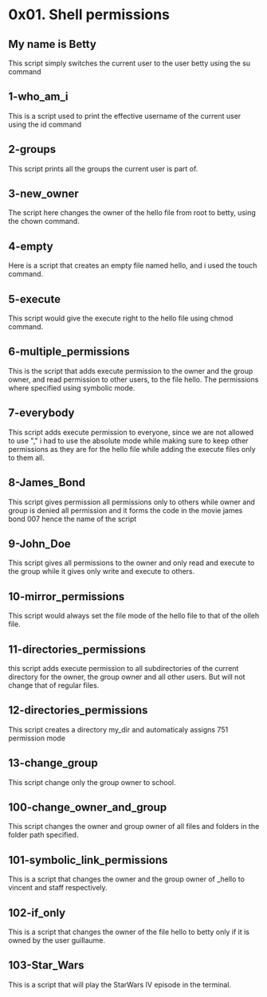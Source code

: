 # 0x01. Shell permissions
## My name is Betty
This script simply switches the current user to the user betty using the su command

## 1-who_am_i
This is a script used to print the effective username of the current user using the id command

## 2-groups
This script prints all the groups the current user is part of.

## 3-new_owner
The script here changes the owner of the hello file from root to betty, using the chown command.

## 4-empty
Here is a script that creates an empty file named hello, and i used the touch command.

## 5-execute
This script would give the execute right to the hello file using chmod command.

## 6-multiple_permissions
 This is the script that adds execute permission to the owner and the group owner, and read permission to other users, to the file hello. The permissions where specified using symbolic mode.

## 7-everybody
This script adds execute permission to everyone, since we are not allowed to use "," i had to use the absolute mode while making sure to keep other permissions as they are for the hello file while adding the execute files only to them all.

## 8-James_Bond
This script gives permission all permissions only to others while owner and group is denied all permission and it forms the code in the movie james bond 007 hence the name of the script

## 9-John_Doe
This script gives all permissions to the owner and only read and execute to the group while it gives only write and execute to others.

## 10-mirror_permissions
This script would always set the file mode of the hello file to that of the olleh file.

## 11-directories_permissions
this script adds execute permission to all subdirectories of the current directory for the owner, the group owner and all other users. But will not change that of regular files.

## 12-directories_permissions
This script creates a directory my_dir and automaticaly assigns 751 permission mode

## 13-change_group
This script change only the group owner to school.

## 100-change_owner_and_group
This script changes the owner and group owner of all files and folders in the folder path specified.

## 101-symbolic_link_permissions
This is a script that changes the owner and the group owner of _hello to vincent and staff respectively.

## 102-if_only
This is a script that changes the owner of the file hello to betty only if it is owned by the user guillaume.

## 103-Star_Wars
This is a script that will play the StarWars IV episode in the terminal.